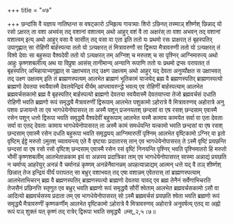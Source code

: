 +++
title = "०७"

+++
छन्दांसि वै यज्ञाय नातिष्ठन्त स वषट्कारो ऽभिहृत्य गायत्र्याः शिरो ऽछिनत् तस्माञ् शीर्ष्णश् छिन्नाद् यो रसो ऽक्षरत् ता वशा अभवंस् तद् वशानां वशात्वम् अथो आहुर् वशं वै ता अक्षरंस् ता वशा अभवन् तद् वशानां वशात्वम् इत्य् अथो आहुर् वसा वै सासीत् तद् वसा वा एता इति ततो यः प्रथमो रसः प्राक्षरत् तं बृहस्पतिर् उपागृह्णात् सा रोहिणी बार्हस्पत्या ततो यो ऽत्यक्षरत् तं मित्रावरुणौ सा द्विरूपा मैत्रावरुणी ततो यो ऽत्यक्षरत् तं विश्वे देवाः सा बहुरूपा वैश्वदेवी ततो यो ऽत्यक्षरत् तम् अग्निश् च मरुतश् च सा पृश्निर् आग्निमारुत्य् अथो आहुः कृष्णशबलीत्य् अथ या विप्रुषा आसंस् तानीमान्य् अन्यानि रूपाणि ततो यः प्रथमो द्रप्सः परापतत् तं बृहस्पतिर् अभिहायाभ्यगृह्णात् स उक्षाभवत् तद् उक्ष्ण उक्षत्वम् अथो आहुर् यद् देवता अनुव्यौक्षत स उक्षाभवत् तद् उक्ष्ण उक्षत्वम् इति तं ब्राह्मणस्पत्यम् आलभेत ब्राह्मणं भूतिकामं याजयेद् ब्रह्म वै ब्रह्मणस्पतिर् ब्राह्मणस्पत्यो ब्राह्मणो देवतया स्वयैवास्मै देवतयेन्द्रियं वीर्यम् आप्त्वावरुन्द्धे भवत्य् एव रोहिणीं बार्हस्पत्याम् आलभेत ब्रह्मवर्चसकामो ब्रह्म वै बृहस्पतिर् बार्हस्पत्यो ब्राह्मणो देवतया स्वयैवास्मै देवतयाप्त्वा तेजो ब्रह्मवर्चसं दधाति रोहिणी भवति ब्रह्मणो रूपं समृद्ध्यै मैत्रावरुणीं द्विरूपाम् आलभेत पशुकामो ऽहोरात्रे वै मित्रावरुणव् अहोरात्रे अनु पशवः प्रजायन्ते ता एव भागधेयेनोपासरत् ता अस्मै पशून् प्रजनयतश् छन्दसां वा एष रसश् छन्दसाम् एवास्मै रसेन पशून् धत्तो द्विरूपा भवति समृद्ध्यै वैश्वदेवीं बहुरूपाम् आलभेत यस्मै कामाय कामयेत सर्वा वा एता देवताः सर्वा वा एतद् देवताः कामाय भागधेयेनोपासरत् ता अस्मै कामं समर्धयन्ति यत्कामो भवति छन्दसां वा एष रसश् छन्दसाम् एवास्मै रसेन दधति बहुरूपा भवति समृद्ध्यय् आग्निमारुतीं पृश्निम् आलभेत वृष्टिकामो ऽग्निर् वा इतो वृष्टिम् ईट्टे मरुतो ऽमुतश् च्यावयन्त्य् एते वै वृष्ट्याः प्रदातारस् तान् एव भागधेयेनोपासरत् ते ऽस्मै वृष्टिं प्रयछन्ति छन्दसां वा एष रसो रसो वृष्टिश् छन्दसाम् एवास्मै रसेन रसं वृष्टिं निनयन्ति पृश्निर् भवति पृश्निमातरो हि मरुतो भौमीं कृष्णशबलीम् आलभेतान्नकाम इयं वा अन्नस्य प्रदात्रिका ताम् एव भागधेयेनोपासरत् सास्मा अन्नाद्यं प्रयछति न चर्माप्य् आहरेयुर् अनन्नं वै चर्मानन्नं कृष्णम् अनन्नेनैवानन्नम् अपहत्यान्नाद्यम् आत्मन् धत्ते यद् वै तञ् शीर्ष्णश् छिन्नात् तेज इन्द्रियं वीर्यं परापतत् सा बभ्रुर् वशाभवत् तद् एषा वशान्नम् एवेतरास् तां ब्राह्मणस्पत्याम् आलभेताभिचरन् ब्रह्म वै ब्रह्मणस्पतिर् ब्राह्मणस्पत्यो ब्राह्मणो देवतया यावद् एव ब्रह्म तेनैनं सर्वेणाभिचरति तेजसैनं प्रछिनत्ति स्तृणुत एव बभ्रुर् भवति ब्रह्मणो रूपं समृद्ध्यै सौरीं श्वेताम् आलभेत ब्रह्मवर्चसकामो ऽसौ वा आदित्यो ब्रह्मवर्चसस्य प्रदाता तम् एव भागधेयेनोपासरत् सो ऽस्मै ब्रह्मवर्चसं प्रयछति श्वेता भवति ब्रह्मणो रूपं समृद्ध्यै मैत्रावरुणीं कृष्णकर्णीम् आलभेत वृष्टिकामो ऽहोरात्रे वै मित्रावरुणव् अहोरात्रे अनुवर्षत्य् एतद् वा अह्नो रूपं यञ् शुक्लं यत् कृष्णं तद् रात्रेर् द्विरूपा भवति समृद्ध्यै ॥म्स्_२,५।७॥  
    
